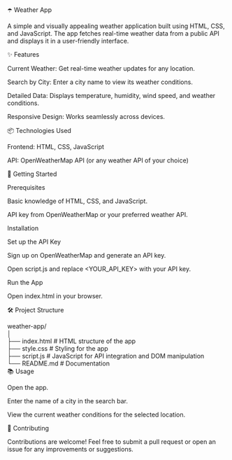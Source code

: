 ☂️ Weather App

A simple and visually appealing weather application built using HTML, CSS, and JavaScript. The app fetches real-time weather data from a public API and displays it in a user-friendly interface.

✨ Features

Current Weather: Get real-time weather updates for any location.

Search by City: Enter a city name to view its weather conditions.

Detailed Data: Displays temperature, humidity, wind speed, and weather conditions.

Responsive Design: Works seamlessly across devices.

📦 Technologies Used

Frontend: HTML, CSS, JavaScript

API: OpenWeatherMap API (or any weather API of your choice)

🚀 Getting Started

Prerequisites

Basic knowledge of HTML, CSS, and JavaScript.

API key from OpenWeatherMap or your preferred weather API.

Installation  

Set up the API Key

Sign up on OpenWeatherMap and generate an API key.

Open script.js and replace <YOUR_API_KEY> with your API key.

Run the App

Open index.html in your browser.

🛠 Project Structure

weather-app/  
│  
├── index.html         # HTML structure of the app  
├── style.css          # Styling for the app  
├── script.js          # JavaScript for API integration and DOM manipulation  
└── README.md          # Documentation  
📚 Usage

Open the app.

Enter the name of a city in the search bar.

View the current weather conditions for the selected location.

🤝 Contributing

Contributions are welcome! Feel free to submit a pull request or open an issue for any improvements or suggestions.



